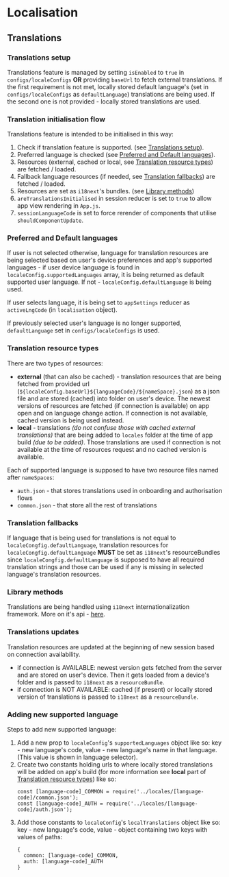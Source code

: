# Localisation

## Translations

### Translations setup
Translations feature is managed by setting `isEnabled` to `true` in `configs/localeConfigs` **OR** providing `baseUrl`
to fetch external translations.
If the first requirement is not met, locally stored default language's (set in `configs/localeConfigs` as `defaultLanguage`) translations are being used.
If the second one is not provided - locally stored translations are used.

### Translation initialisation flow
Translations feature is intended to be initialised in this way:
1. Check if translation feature is supported. (see [Translations setup](#translations-setup)).
2. Preferred language is checked (see [Preferred and Default languages](#preferred-and-default-languages)).
3. Resources (external, cached or local, see [Translation resource types](#translation-resource-types)) are fetched / loaded.
4. Fallback language resources (if needed, see [Translation fallbacks](#translation-fallbacks)) are fetched / loaded.
5. Resources are set as `i18next`'s bundles. (see [Library methods](#library-methods))
6. `areTranslationsInitialised` in session reducer is set to `true` to allow app view rendering in `App.js`.
7. `sessionLanguageCode` is set to force rerender of components that utilise `shouldComponentUpdate`. 


### Preferred and Default languages
If user is not selected otherwise, language for translation resources are being selected based on user's device preferences
and app's supported languages - if user device language is found in `localeConfig.supportedLanguages` array, it is being returned as default supported user language.
If not - `localeConfig.defaultLanguage` is being used.

If user selects language, it is being set to `appSettings` reducer as `activeLngCode` (in `localisation` object).

If previously selected user's language is no longer supported, `defaultLanguage` set in `configs/localeConfigs` is used.

### Translation resource types
There are two types of resources: 
- **external** (that can also be cached) - translation resources that are being fetched from provided url (`${localeConfig.baseUrl}${languageCode}/${nameSpace}.json`)
as a json file and are stored (cached) into folder on user's device.
The newest versions of resources are fetched (if connection is available) on app open and on language change action.
If connection is not available, cached version is being used instead.
- **local** - translations _(do not confuse those with cached external translations)_ that
are being added to `locales` folder at the time of app build _(due to be added)_.
Those translations are used if connection is not available at the time of 
resources request and no cached version is available.

Each of supported language is supposed to have two resource files named after `nameSpaces`:
- `auth.json` - that stores translations used in onboarding and authorisation flows
- `common.json` - that store all the rest of translations

### Translation fallbacks
If language that is being used for translations is not equal to `localeCongfig.defaultLanguage`,
translation resources for `localeCongfig.defaultLanguage` **MUST** be set as `i18next`'s resourceBundles since
`localeCongfig.defaultLanguage` is supposed to have all required translation strings and those can be used if any is
missing in selected language's translation resources.

### Library methods
Translations are being handled using `i18next` internationalization framework.
More on it's api - [here](https://www.i18next.com/overview/api).

### Translations updates
Translation resources are updated at the beginning of new session based on connection availability.
- if connection is AVAILABLE: newest version gets fetched from the server and are stored on user's device.
Then it gets loaded from a device's folder and is passed to `i18next` as a `resourceBundle`. 
- if connection is NOT AVAILABLE: cached (if present) or locally stored version of translations is passed to 
`i18next` as a `resourceBundle`.

### Adding new supported language
Steps to add new supported language:
1. Add a new prop to `localeConfig`'s `supportedLanguages` object
like so: key - new language's code, value - new language's name in that language. (This value is shown in language selector).
2. Create two constants holding urls to where locally stored translations will be added on app's build (for more information see **local** part of [Translation resource types](#translation-resource-types)) like so:
    ```
    const [language-code]_COMMON = require('../locales/[language-code]/common.json');
    const [language-code]_AUTH = require('../locales/[language-code]/auth.json');
    ```
3. Add those constants to `localeConfig`'s `localTranslations` object like so:
key - new language's code, value - object containing two keys with values of paths: 
    ```
    {
      common: [language-code]_COMMON,
      auth: [language-code]_AUTH
    }
    ```
